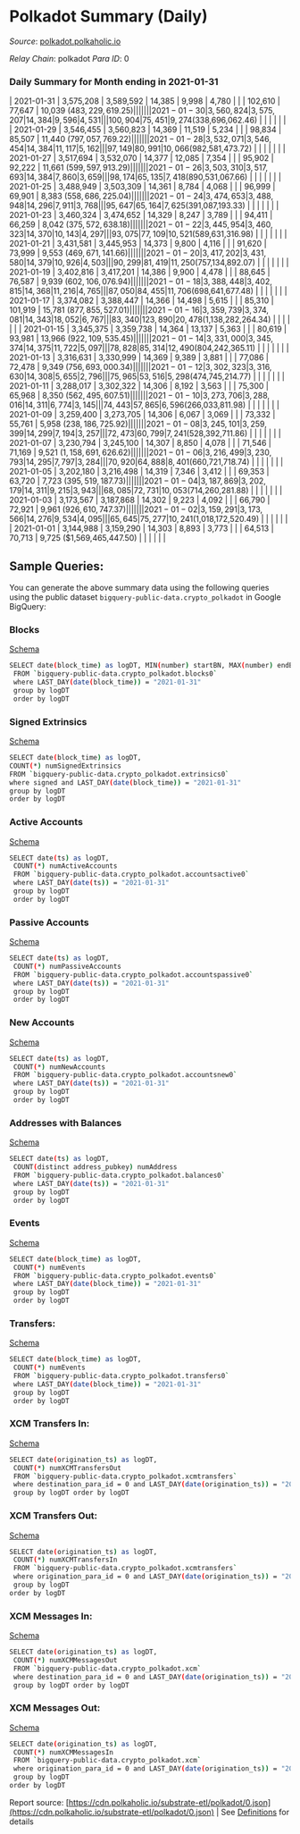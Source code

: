 # Polkadot Summary (Daily)

_Source_: [polkadot.polkaholic.io](https://polkadot.polkaholic.io)

*Relay Chain*: polkadot
*Para ID*: 0



### Daily Summary for Month ending in 2021-01-31


| 2021-01-31 | 3,575,208 | 3,589,592 | 14,385 | 9,998 | 4,780 |  |  | 102,610 | 77,647 | 10,039 ($483,229,619.25) |   |   |  |  |  |
| 2021-01-30 | 3,560,824 | 3,575,207 | 14,384 | 9,596 | 4,531 |  |  | 100,904 | 75,451 | 9,274 ($338,696,062.46) |   |   |  |  |  |
| 2021-01-29 | 3,546,455 | 3,560,823 | 14,369 | 11,519 | 5,234 |  |  | 98,834 | 85,507 | 11,440 ($797,057,769.22) |   |   |  |  |  |
| 2021-01-28 | 3,532,071 | 3,546,454 | 14,384 | 11,117 | 5,162 |  |  | 97,149 | 80,991 | 10,066 ($982,581,473.72) |   |   |  |  |  |
| 2021-01-27 | 3,517,694 | 3,532,070 | 14,377 | 12,085 | 7,354 |  |  | 95,902 | 92,222 | 11,661 ($599,597,913.29) |   |   |  |  |  |
| 2021-01-26 | 3,503,310 | 3,517,693 | 14,384 | 7,860 | 3,659 |  |  | 98,174 | 65,135 | 7,418 ($890,531,067.66) |   |   |  |  |  |
| 2021-01-25 | 3,488,949 | 3,503,309 | 14,361 | 8,784 | 4,068 |  |  | 96,999 | 69,901 | 8,383 ($558,686,225.04) |   |   |  |  |  |
| 2021-01-24 | 3,474,653 | 3,488,948 | 14,296 | 7,911 | 3,768 |  |  | 95,647 | 65,164 | 7,625 ($391,087,193.33) |   |   |  |  |  |
| 2021-01-23 | 3,460,324 | 3,474,652 | 14,329 | 8,247 | 3,789 |  |  | 94,411 | 66,259 | 8,042 ($375,572,638.18) |   |   |  |  |  |
| 2021-01-22 | 3,445,954 | 3,460,323 | 14,370 | 10,143 | 4,297 |  |  | 93,075 | 77,109 | 10,521 ($589,631,316.98) |   |   |  |  |  |
| 2021-01-21 | 3,431,581 | 3,445,953 | 14,373 | 9,800 | 4,116 |  |  | 91,620 | 73,999 | 9,553 ($469,671,141.66) |   |   |  |  |  |
| 2021-01-20 | 3,417,202 | 3,431,580 | 14,379 | 10,926 | 4,503 |  |  | 90,299 | 81,419 | 11,250 ($757,134,892.07) |   |   |  |  |  |
| 2021-01-19 | 3,402,816 | 3,417,201 | 14,386 | 9,900 | 4,478 |  |  | 88,645 | 76,587 | 9,939 ($602,106,076.94) |   |   |  |  |  |
| 2021-01-18 | 3,388,448 | 3,402,815 | 14,368 | 11,216 | 4,765 |  |  | 87,050 | 84,455 | 11,706 ($698,641,677.48) |   |   |  |  |  |
| 2021-01-17 | 3,374,082 | 3,388,447 | 14,366 | 14,498 | 5,615 |  |  | 85,310 | 101,919 | 15,781 ($877,855,527.01) |   |   |  |  |  |
| 2021-01-16 | 3,359,739 | 3,374,081 | 14,343 | 18,052 | 6,767 |  |  | 83,340 | 123,890 | 20,478 ($1,138,282,264.34) |   |   |  |  |  |
| 2021-01-15 | 3,345,375 | 3,359,738 | 14,364 | 13,137 | 5,363 |  |  | 80,619 | 93,981 | 13,966 ($922,109,535.45) |   |   |  |  |  |
| 2021-01-14 | 3,331,000 | 3,345,374 | 14,375 | 11,722 | 5,097 |  |  | 78,828 | 85,314 | 12,490 ($804,242,365.11) |   |   |  |  |  |
| 2021-01-13 | 3,316,631 | 3,330,999 | 14,369 | 9,389 | 3,881 |  |  | 77,086 | 72,478 | 9,349 ($756,693,000.34) |   |   |  |  |  |
| 2021-01-12 | 3,302,323 | 3,316,630 | 14,308 | 5,655 | 2,796 |  |  | 75,965 | 53,516 | 5,298 ($474,745,214.77) |   |   |  |  |  |
| 2021-01-11 | 3,288,017 | 3,302,322 | 14,306 | 8,192 | 3,563 |  |  | 75,300 | 65,968 | 8,350 ($562,495,607.51) |   |   |  |  |  |
| 2021-01-10 | 3,273,706 | 3,288,016 | 14,311 | 6,774 | 3,145 |  |  | 74,443 | 57,865 | 6,596 ($266,033,811.98) |   |   |  |  |  |
| 2021-01-09 | 3,259,400 | 3,273,705 | 14,306 | 6,067 | 3,069 |  |  | 73,332 | 55,761 | 5,958 ($238,186,725.92) |   |   |  |  |  |
| 2021-01-08 | 3,245,101 | 3,259,399 | 14,299 | 7,194 | 3,257 |  |  | 72,473 | 60,799 | 7,241 ($528,392,711.86) |   |   |  |  |  |
| 2021-01-07 | 3,230,794 | 3,245,100 | 14,307 | 8,850 | 4,078 |  |  | 71,546 | 71,169 | 9,521 ($1,158,691,626.62) |   |   |  |  |  |
| 2021-01-06 | 3,216,499 | 3,230,793 | 14,295 | 7,797 | 3,284 |  |  | 70,920 | 64,888 | 8,401 ($660,721,718.74) |   |   |  |  |  |
| 2021-01-05 | 3,202,180 | 3,216,498 | 14,319 | 7,346 | 3,412 |  |  | 69,353 | 63,720 | 7,723 ($395,519,187.73) |   |   |  |  |  |
| 2021-01-04 | 3,187,869 | 3,202,179 | 14,311 | 9,215 | 3,943 |  |  | 68,085 | 72,731 | 10,053 ($714,260,281.88) |   |   |  |  |  |
| 2021-01-03 | 3,173,567 | 3,187,868 | 14,302 | 9,223 | 4,092 |  |  | 66,790 | 72,921 | 9,961 ($926,610,747.37) |   |   |  |  |  |
| 2021-01-02 | 3,159,291 | 3,173,566 | 14,276 | 9,534 | 4,095 |  |  | 65,645 | 75,277 | 10,241 ($1,018,172,520.49) |   |   |  |  |  |
| 2021-01-01 | 3,144,988 | 3,159,290 | 14,303 | 8,893 | 3,773 |  |  | 64,513 | 70,713 | 9,725 ($1,569,465,447.50) |   |   |  |  |  |

## Sample Queries:
You can generate the above summary data using the following queries using the public dataset `bigquery-public-data.crypto_polkadot` in Google BigQuery:


### Blocks 

[Schema](https://github.com/colorfulnotion/substrate-etl/blob/main/schema/blocks.json)

```bash
SELECT date(block_time) as logDT, MIN(number) startBN, MAX(number) endBN, COUNT(*) numBlocks 
 FROM `bigquery-public-data.crypto_polkadot.blocks0`  
 where LAST_DAY(date(block_time)) = "2021-01-31" 
 group by logDT 
 order by logDT
```

### Signed Extrinsics 

[Schema](https://github.com/colorfulnotion/substrate-etl/blob/main/schema/extrinsics.json)

```bash
SELECT date(block_time) as logDT, 
COUNT(*) numSignedExtrinsics 
FROM `bigquery-public-data.crypto_polkadot.extrinsics0`  
where signed and LAST_DAY(date(block_time)) = "2021-01-31" 
group by logDT 
order by logDT
```

### Active Accounts 

[Schema](https://github.com/colorfulnotion/substrate-etl/blob/main/schema/accountsactive.json)

```bash
SELECT date(ts) as logDT, 
 COUNT(*) numActiveAccounts 
 FROM `bigquery-public-data.crypto_polkadot.accountsactive0` 
 where LAST_DAY(date(ts)) = "2021-01-31" 
 group by logDT 
 order by logDT
```

### Passive Accounts 

[Schema](https://github.com/colorfulnotion/substrate-etl/blob/main/schema/accountspassive.json)

```bash
SELECT date(ts) as logDT, 
 COUNT(*) numPassiveAccounts 
 FROM `bigquery-public-data.crypto_polkadot.accountspassive0` 
 where LAST_DAY(date(ts)) = "2021-01-31" 
 group by logDT 
 order by logDT
```

### New Accounts 

[Schema](https://github.com/colorfulnotion/substrate-etl/blob/main/schema/accountsnew.json)

```bash
SELECT date(ts) as logDT, 
 COUNT(*) numNewAccounts 
 FROM `bigquery-public-data.crypto_polkadot.accountsnew0` 
 where LAST_DAY(date(ts)) = "2021-01-31" 
 group by logDT
 order by logDT
```

### Addresses with Balances 

[Schema](https://github.com/colorfulnotion/substrate-etl/blob/main/schema/balances.json)

```bash
SELECT date(ts) as logDT,
 COUNT(distinct address_pubkey) numAddress 
 FROM `bigquery-public-data.crypto_polkadot.balances0` 
 where LAST_DAY(date(ts)) = "2021-01-31" 
 group by logDT 
 order by logDT
```

### Events 

[Schema](https://github.com/colorfulnotion/substrate-etl/blob/main/schema/events.json)

```bash
SELECT date(block_time) as logDT, 
 COUNT(*) numEvents 
 FROM `bigquery-public-data.crypto_polkadot.events0` 
 where LAST_DAY(date(block_time)) = "2021-01-31" 
 group by logDT 
 order by logDT
```

### Transfers:

[Schema](https://github.com/colorfulnotion/substrate-etl/blob/main/schema/transfers.json)

```bash
SELECT date(block_time) as logDT, 
 COUNT(*) numEvents 
 FROM `bigquery-public-data.crypto_polkadot.transfers0` 
 where LAST_DAY(date(block_time)) = "2021-01-31" 
 group by logDT 
 order by logDT
```

### XCM Transfers In: 

[Schema](https://github.com/colorfulnotion/substrate-etl/blob/main/schema/xcmtransfers.json)

```bash
SELECT date(origination_ts) as logDT, 
 COUNT(*) numXCMTransfersOut 
 FROM `bigquery-public-data.crypto_polkadot.xcmtransfers` 
 where destination_para_id = 0 and LAST_DAY(date(origination_ts)) = "2021-01-31" 
 group by logDT order by logDT
```

### XCM Transfers Out: 

[Schema](https://github.com/colorfulnotion/substrate-etl/blob/main/schema/xcmtransfers.json)

```bash
SELECT date(origination_ts) as logDT, 
 COUNT(*) numXCMTransfersIn 
 FROM `bigquery-public-data.crypto_polkadot.xcmtransfers` 
 where origination_para_id = 0 and LAST_DAY(date(origination_ts)) = "2021-01-31" 
 group by logDT 
order by logDT
```

### XCM Messages In: 

[Schema](https://github.com/colorfulnotion/substrate-etl/blob/main/schema/xcm.json)

```bash
SELECT date(origination_ts) as logDT, 
 COUNT(*) numXCMMessagesOut 
 FROM `bigquery-public-data.crypto_polkadot.xcm` 
 where destination_para_id = 0 and LAST_DAY(date(origination_ts)) = "2021-01-31" 
 group by logDT order by logDT
```

### XCM Messages Out: 

[Schema](https://github.com/colorfulnotion/substrate-etl/blob/main/schema/xcm.json)

```bash
SELECT date(origination_ts) as logDT, 
 COUNT(*) numXCMMessagesIn 
 FROM `bigquery-public-data.crypto_polkadot.xcm` 
 where origination_para_id = 0 and LAST_DAY(date(origination_ts)) = "2021-01-31" 
 group by logDT 
order by logDT
```


Report source: [https://cdn.polkaholic.io/substrate-etl/polkadot/0.json](https://cdn.polkaholic.io/substrate-etl/polkadot/0.json) | See [Definitions](/DEFINITIONS.md) for details
